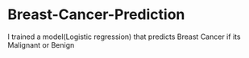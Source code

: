 # Breast-Cancer-Prediction
I trained a model(Logistic regression) that predicts Breast Cancer if its Malignant or Benign
